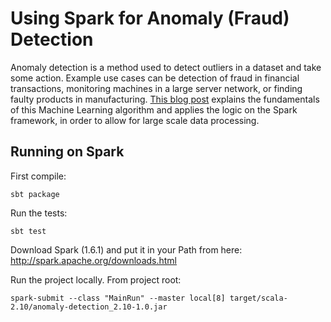 Using Spark for Anomaly (Fraud) Detection
=========================================

Anomaly detection is a method used to detect outliers in a dataset and take some action. Example use cases can be detection of fraud in financial transactions, monitoring machines in a large server network, or finding faulty products in manufacturing.
[This blog post](http://micvog.com/2016/05/21/using-spark-for-anomaly-fraud-detection) explains the fundamentals of this Machine Learning algorithm and applies the logic on the Spark framework, in order to allow for large scale data processing.

Running on Spark
----------------

First compile:

```
sbt package
```

Run the tests:

```
sbt test
```

Download Spark (1.6.1) and put it in your Path from here: http://spark.apache.org/downloads.html

Run the project locally. From project root:

```
spark-submit --class "MainRun" --master local[8] target/scala-2.10/anomaly-detection_2.10-1.0.jar
```

